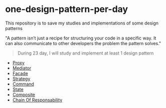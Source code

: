 # one-design-pattern-per-day

This repository is to save my studies and implementations of some design patterns

"A pattern isn’t just a recipe for structuring your code in a specific way. It can also communicate to other developers the problem the pattern solves."

> During 23 day, I will study and implement at least 1 design pattern

- [Proxy](./proxy)
- [Mediator](./mediator/)
- [Facade](./facade)
- [Strategy](./strategy/)
- [Command](./command/)
- [State](./state/)
- [Composite](./composite/)
- [Chain Of Responsability](./chain-of-responsability/)